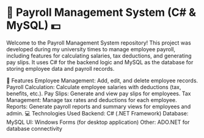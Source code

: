 # 💼 Payroll Management System (C# & MySQL) 💵
Welcome to the Payroll Management System repository! This project was developed during my university times to manage employee payroll, including features for calculating salaries, tax deductions, and generating pay slips. It uses C# for the backend logic and MySQL as the database for storing employee data and payroll records.

🚀 Features
Employee Management: Add, edit, and delete employee records.
Payroll Calculation: Calculate employee salaries with deductions (tax, benefits, etc.).
Pay Slips: Generate and view pay slips for employees.
Tax Management: Manage tax rates and deductions for each employee.
Reports: Generate payroll reports and summary views for employees and admin.
💻 Technologies Used
Backend: C# (.NET Framework)
Database: MySQL
UI: Windows Forms (for desktop application)
Other: ADO.NET for database connectivity
